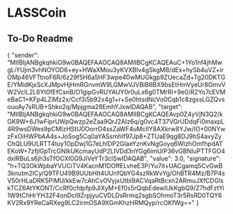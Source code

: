 # LASSCoin

## To-Do Readme

{
    "sender": "MIIBIjANBgkqhkiG9w0BAQEFAAOCAQ8AMIIBCgKCAQEAuC+1Yo1nf4jhMwgLiYUjm3vhNOYOD6+ey+HWaXMou3yKVXBlv4gSkgMB/dEx+hySb4uVZ+irOMp46VFTtnoF6R/6z29f5H6a5HF3wpe40wMUGkgp9ZUecaZd+Tg20DKTGE/YMidKjxScXJMpvHjHmRGnvmW9LGMwVJVBiB6BX9bsEtHmVyeUr8OmvVW2VclL2L6Yt0fEfCsnB/O1gipGvRUYAUY0r0uLx6g0TMrRI+9e0/R2Yo7cEVMeBaC1+KFp4LZiMz2x/Ccf3i5b92x4g1+r+Se0htsdNcVo0Cqb1c8zgssLGZQvsouoAy7sRUB+Shko2q/Mpjgma28EmhYJxwIDAQAB",
    "target": "MIIBIjANBgkqhkiG9w0BAQEFAAOCAQ8AMIIBCgKCAQEAvp0Z4yVjN3Q2/kGK9W+6J1wFiprUWpQwzp2eZaa9QrJ2AIz6q/g0vc4T37VGrUDdqFi0maxpL4R9wsDWes9pCMIzHStU0OorrD4ssZaWF4uMcIlY8AXkrw8YJw/IO+00NYwzFxOiHWPbAA4s+JoSog5Cq0aYASsmhIf97Jp8+ZTUaE9qg8DJ9hS4avyZyChQLU9ULRTT4tuy1OpDwj1G7eLhIDP2GlaeYznKvNgGoyq6WlzhOmfhpdATEKoW+7zfjlGpTrcGNIkUKcmayUdP2LIVDd3nYGg6imU/P36vGBNIuPTTFGO4dxlRBuLs6jh3sTfOCXI0G9JiVeYTr3clSwIDAQAB",
    "value": 3.0,
    "signature": "h+TQ3OkWpbaYVUCiTV4KacnM1DOffELvheE3P/Yu7it+UACgamq5CvGwB3knutm2lCy/Q9TFU49B9UUbHIt4UUnfQbYG4szRkWvYg/OhBTR4Mz/B7P4sV50rHLaDRK5PiMU/kkEw7cAhCvOVyjxUtbI9ACVqaRtBcxn2ARmuJXfCDGlskTCZ6AtYKONT/CcRf0cfdpfp9JIXyM+Ef0s5rQqbEdewIUkKgbQ9/Z7hdFztYi1W9tChHrYH32F4onDcI9ZrpjyuCVDLDsRrmq2sgbSOhmoT3r5RsRD0TQY6KV2Rx9YReCaRXeg9LC2irmOSA9XGmKhzHRMQyp/rcOKfWg=="
}